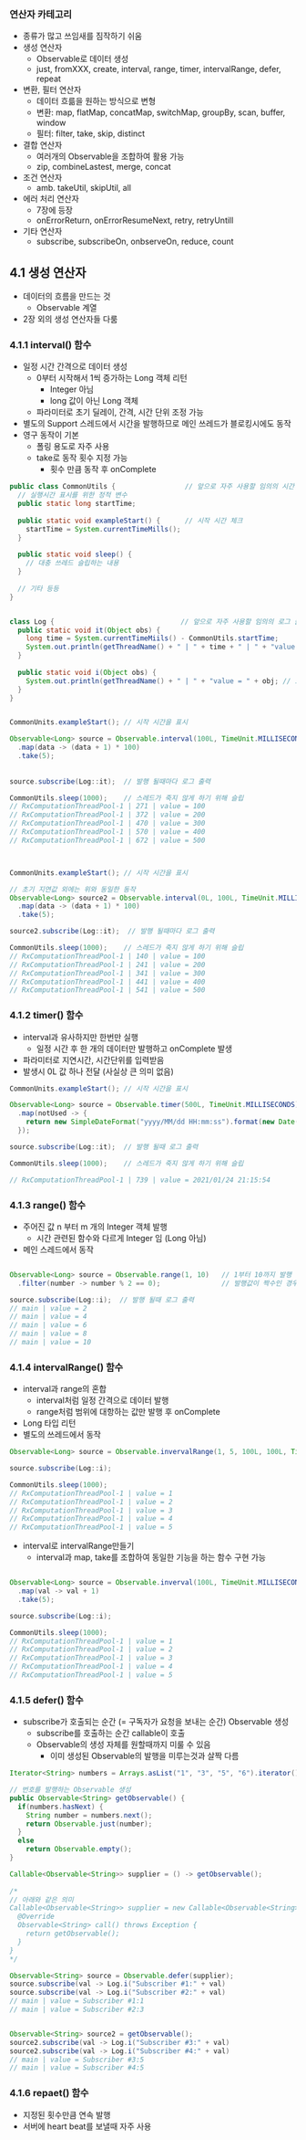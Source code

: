 ### 연산자 카테고리
- 종류가 많고 쓰임새를 짐작하기 쉬움
- 생성 연산자
  - Observable로 데이터 생성
  - just, fromXXX, create, interval, range, timer, intervalRange, defer, repeat
- 변환, 필터 연산자
  - 데이터 흐륾을 원하는 방식으로 변형
  - 변환: map, flatMap, concatMap, switchMap, groupBy, scan, buffer, window
  - 필터: filter, take, skip, distinct
- 결합 연산자
  - 여러개의 Observable을 조합하여 활용 가능
  - zip, combineLastest, merge, concat
- 조건 연산자
  - amb. takeUtil, skipUtil, all
- 에러 처리 연산자
  - 7장에 등장
  - onErrorReturn, onErrorResumeNext, retry, retryUntill
- 기타 연산자
  - subscribe, subscribeOn, onbserveOn, reduce, count
  
  
## 4.1 생성 연산자
- 데이터의 흐름을 만드는 것
  - Observable 계열
- 2장 외의 생성 연산자들 다룸

### 4.1.1 interval() 함수
- 일정 시간 간격으로 데이터 생성
  - 0부터 시작해서 1씩 증가하는 Long 객체 리턴
    - Integer 아님
    - long 값이 아닌 Long 객체
  - 파라미터로 초기 딜레이, 간격, 시간 단위 조정 가능
- 별도의 Support 스레드에서 시간을 발행하므로 메인 쓰레드가 블로킹시에도 동작
- 영구 동작이 기본
  - 폴링 용도로 자주 사용
  - take로 동작 횟수 지정 가능
    - 횟수 만큼 동작 후 onComplete 
```java
public class CommonUtils {                 // 앞으로 자주 사용할 임의의 시간 측정 클래스
  // 실행시간 표시를 위한 정적 변수
  public static long startTime;
  
  public static void exampleStart() {      // 시작 시간 체크
    startTime = System.currentTimeMills();
  }
  
  public static void sleep() {
    // 대충 쓰레드 슬립하는 내용
  }
  
  // 기타 등등
}


class Log {                               // 앞으로 자주 사용할 임의의 로그 클래스
  public static void it(Object obs) {
    long time = System.currentTimeMiils() - CommonUtils.startTime;
    System.out.println(getThreadName() + " | " + time + " | " + "value = " + obj; // 로그를 출력: "동작스레드 | 시간 | 값" 형태
  }
  
  public static void i(Object obs) {
    System.out.println(getThreadName() + " | " + "value = " + obj; // 로그를 출력: "동작스레드 | 값" 형태
  }  
}


CommonUnits.exampleStart(); // 시작 시간을 표시

Observable<Long> source = Observable.interval(100L, TimeUnit.MILLISECONDS)       // 100ms 마다 동작 (초기 지연값도 100ms)
  .map(data -> (data + 1) * 100)                                                 // (값 + 1) * 100 을 리턴
  .take(5);                                                                      // 5개만 출력하고 종료
  
  
source.subscribe(Log::it);  // 발행 될때마다 로그 출력

CommonUtils.sleep(1000);    // 스레드가 죽지 않게 하기 위해 슬립
// RxComputationThreadPool-1 | 271 | value = 100
// RxComputationThreadPool-1 | 372 | value = 200
// RxComputationThreadPool-1 | 470 | value = 300
// RxComputationThreadPool-1 | 570 | value = 400
// RxComputationThreadPool-1 | 672 | value = 500



CommonUnits.exampleStart(); // 시작 시간을 표시

// 초기 지연값 외에는 위와 동일한 동작
Observable<Long> source2 = Observable.interval(0L, 100L, TimeUnit.MILLISECONDS)  // 초기 지연시간이 0이고 100ms 마다 동작
  .map(data -> (data + 1) * 100)                                                 // (값 + 1) * 100 을 리턴
  .take(5);                                                                      // 5개만 출력하고 종료

source2.subscribe(Log::it);  // 발행 될때마다 로그 출력

CommonUtils.sleep(1000);    // 스레드가 죽지 않게 하기 위해 슬립
// RxComputationThreadPool-1 | 140 | value = 100
// RxComputationThreadPool-1 | 241 | value = 200
// RxComputationThreadPool-1 | 341 | value = 300
// RxComputationThreadPool-1 | 441 | value = 400
// RxComputationThreadPool-1 | 541 | value = 500
```


### 4.1.2 timer() 함수
- interval과 유사하지만 한번만 실행
  - 일정 시간 후 한 개의 데이터만 발행하고 onComplete 발생
- 파라미터로 지연시간, 시간단위를 입력받음
- 발생시 0L 값 하나 전달 (사실상 큰 의미 없음)
```java
CommonUnits.exampleStart(); // 시작 시간을 표시

Observable<Long> source = Observable.timer(500L, TimeUnit.MILLISECONDS)   // 500ms 지연 후 동작
  .map(notUsed -> {
    return new SimpleDateFormat("yyyy/MM/dd HH:mm:ss").format(new Date()) // 현재 날짜 리턴
  });

source.subscribe(Log::it);  // 발행 될때 로그 출력

CommonUtils.sleep(1000);    // 스레드가 죽지 않게 하기 위해 슬립

// RxComputationThreadPool-1 | 739 | value = 2021/01/24 21:15:54
```


### 4.1.3 range() 함수
- 주어진 값 n 부터 m 개의 Integer 객체 발행
  - 시간 관련된 함수와 다르게 Integer 임 (Long 아님)
- 메인 스레드에서 동작
```java

Observable<Long> source = Observable.range(1, 10)   // 1부터 10까지 발행
  .filter(number -> number % 2 == 0);               // 발행값이 짝수인 경우에만 구독자한테 전달

source.subscribe(Log::i);  // 발행 될때 로그 출력
// main | value = 2
// main | value = 4
// main | value = 6
// main | value = 8
// main | value = 10
```


### 4.1.4 intervalRange() 함수
- interval과 range의 혼합
  - interval처럼 일정 간격으로 데이터 발행
  - range처럼 범위에 대항하는 값만 발행 후 onComplete
- Long 타입 리턴
- 별도의 쓰레드에서 동작

```java
Observable<Long> source = Observable.invervalRange(1, 5, 100L, 100L, TimeUnit.MILLISECONDS);  // 1부터 5개의 숫자를 100ms 지연 후 100ms 마다 발행

source.subscribe(Log::i);                                                                     // 발행 될때 로그 출력

CommonUtils.sleep(1000);                                                                      // 스레드가 죽지 않게 하기 위해 슬립
// RxComputationThreadPool-1 | value = 1
// RxComputationThreadPool-1 | value = 2
// RxComputationThreadPool-1 | value = 3
// RxComputationThreadPool-1 | value = 4
// RxComputationThreadPool-1 | value = 5
```

- interval로 intervalRange만들기
  - interval과 map, take를 조합하여 동일한 기능을 하는 함수 구현 가능
```java

Observable<Long> source = Observable.inverval(100L, TimeUnit.MILLISECONDS);  // 100ms 지연 후 100ms 마다 0부터 발행
  .map(val -> val + 1)                                                       // 발행값에 1 추가
  .take(5);                                                                  // 5개만 발행

source.subscribe(Log::i);                                                    // 발행 될때 로그 출력

CommonUtils.sleep(1000);                                                     // 스레드가 죽지 않게 하기 위해 슬립
// RxComputationThreadPool-1 | value = 1
// RxComputationThreadPool-1 | value = 2
// RxComputationThreadPool-1 | value = 3
// RxComputationThreadPool-1 | value = 4
// RxComputationThreadPool-1 | value = 5
```


### 4.1.5 defer() 함수
- subscribe가 호출되는 순간 (= 구독자가 요청을 보내는 순간) Observable 생성
  - subscribe를 호출하는 순간 callable이 호출
  - Observable의 생성 자체를 원할때까지 미룰 수 있음
    - 이미 생성된 Observable의 발행을 미루는것과 살짝 다름

```java
Iterator<String> numbers = Arrays.asList("1", "3", "5", "6").iterator();   // [1,3,5,6] 으로 이루어진 리스트의 이터레이터를 리턴

// 번호를 발행하는 Observable 생성
public Observable<String> getObservable() {
  if(numbers.hasNext) {                                                    // 이터레이터가 순회할 다음 값이 있으면
    String number = numbers.next();                                        // 해당 값을 리턴
    return Observable.just(number);
  }
  else                                                                     // 순회활 다음 값이 없으면
    return Observable.empty();                                             // 빈 값 리턴
}

Callable<Observable<String>> supplier = () -> getObservable();             // 호출하는 순간에 새로운 Observable을 만드는 Callable 생성
                                                                           // 호출할때마다 서로 다른 Observable 생김
/*
// 아래와 같은 의미
Callable<Observable<String>> supplier = new Callable<Observable<String>>{
  @Override
  Observable<String> call() throws Exception {
    return getObservable();
  }
}
*/

Observable<String> source = Observable.defer(supplier);                   // defer를 통해 Observable을 만들면 함수 호출 순간에는 실제로 Observable이 생성되지 않음
source.subscribe(val -> Log.i("Subscriber #1:" + val)                     // 구독자가 들어오는 순간에 실제 Observable 생성 (첫번째 값인 1을 발행하는 Observable)
source.subscribe(val -> Log.i("Subscriber #2:" + val)                     // 구독자가 들어오는 순간에 실제 Observable 생성 (두번째 값인 3을 발행하는 Observable)
// main | value = Subscriber #1:1
// main | value = Subscriber #2:3


Observable<String> source2 = getObservable();                              // 직접 getObservable 호출시 바로 Observable이 생성 (세번째 값인 5를 발행하는 Observable)
source2.subscribe(val -> Log.i("Subscriber #3:" + val)                     // 구독자가 들어오는 순간에 이미 생성된 Observable에서 발행만 일어남 (5 발행)
source2.subscribe(val -> Log.i("Subscriber #4:" + val)                     // 구독자가 들어오는 순간에 이미 생성된 Observable에서 발행만 일어남 (5 발행)
// main | value = Subscriber #3:5
// main | value = Subscriber #4:5
```


### 4.1.6 repaet() 함수
- 지정된 횟수만큼 연속 발행
- 서버에 heart beat를 보낼때 자주 사용


